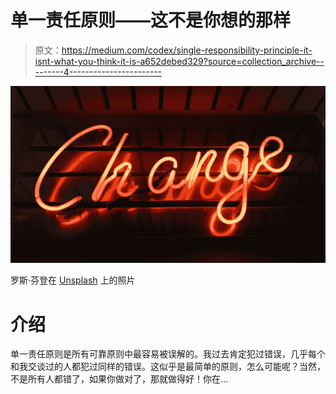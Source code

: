 # 单一责任原则——这不是你想的那样

> 原文：<https://medium.com/codex/single-responsibility-principle-it-isnt-what-you-think-it-is-a652debed329?source=collection_archive---------4----------------------->

![](img/feeca06139b1760c4a16146312102604.png)

罗斯·芬登在 [Unsplash](https://unsplash.com?utm_source=medium&utm_medium=referral) 上的照片

# 介绍

单一责任原则是所有可靠原则中最容易被误解的。我过去肯定犯过错误，几乎每个和我交谈过的人都犯过同样的错误。这似乎是最简单的原则，怎么可能呢？当然，不是所有人都错了，如果你做对了，那就做得好！你在…